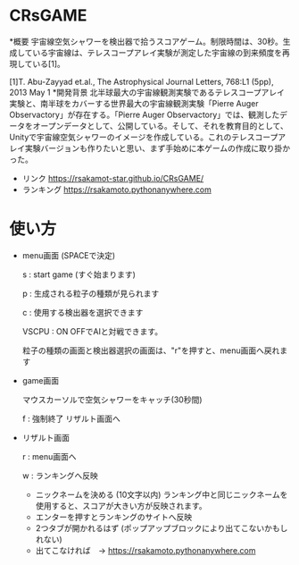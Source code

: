 # CRsGAME
*概要
宇宙線空気シャワーを検出器で拾うスコアゲーム。制限時間は、30秒。生成している宇宙線は、テレスコープアレイ実験が測定した宇宙線の到来頻度を再現している[1]。 

[1]T. Abu-Zayyad et.al., The Astrophysical Journal Letters, 768:L1 (5pp), 2013 May 1
*開発背景
北半球最大の宇宙線観測実験であるテレスコープアレイ実験と、南半球をカバーする世界最大の宇宙線観測実験「Pierre Auger Observactory」が存在する。「Pierre Auger Observactory」では、観測したデータをオープンデータとして、公開している。そして、それを教育目的として、Unityで宇宙線空気シャワーのイメージを作成している。これのテレスコープアレイ実験バージョンも作りたいと思い、まず手始めに本ゲームの作成に取り掛かった。


* リンク https://rsakamot-star.github.io/CRsGAME/
* ランキング https://rsakamoto.pythonanywhere.com

# 使い方
* menu画面 (SPACEで決定)

  s : start game (すぐ始まります)
  
  p : 生成される粒子の種類が見られます

  c : 使用する検出器を選択できます

  VSCPU : ON OFFでAIと対戦できます。

  粒子の種類の画面と検出器選択の画面は、"r"を押すと、menu画面へ戻れます
* game画面

  マウスカーソルで空気シャワーをキャッチ(30秒間)
  
  f : 強制終了 リザルト画面へ

* リザルト画面

  r : menu画面へ

  w : ランキングへ反映
  * ニックネームを決める (10文字以内) ランキング中と同じニックネームを使用すると、スコアが大きい方が反映されます。
  * エンターを押すとランキングのサイトへ反映
  * 2つタブが開かれるはず (ポップアップブロックにより出てこないかもしれない)
  * 出てこなければ　-> https://rsakamoto.pythonanywhere.com


